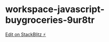 # workspace-javascript-buygroceries-9ur8tr

[Edit on StackBlitz ⚡️](https://stackblitz.com/edit/workspace-javascript-buygroceries-9ur8tr)